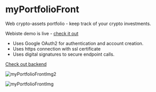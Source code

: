 # myPortfolioFront

 Web crypto-assets portfolio - keep track of your crypto investments.

Webiste demo is live - [check it out](https://kornelgut-cryptoportfolio.pl/)

* Uses Google OAuth2 for authentication and account creation.
* Uses https connection with ssl certificate
* Uses digital signatures to secure endpoint calls.


[Check out backend](https://github.com/takado8/myPortfolioBackend)

![myPortfolioFrontImg2](https://user-images.githubusercontent.com/39505866/140618945-6a4407b3-a30b-4cd2-a9f1-067da67f3804.jpg)

![myPortfolioFrontImg](https://user-images.githubusercontent.com/39505866/140618956-eee7b914-c0b6-48f9-99dd-16dc5b6412ee.jpg)

